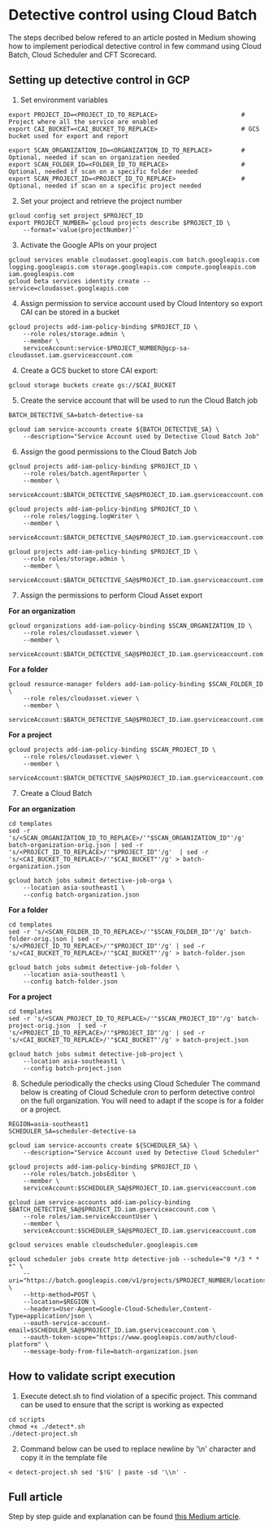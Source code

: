 # Detective control using Cloud Batch

The steps decribed below refered to an article posted in Medium showing how to implement periodical detective control in few command using Cloud Batch, Cloud Scheduler and CFT Scorecard.

## Setting up detective control in GCP

1. Set  environment variables
```
export PROJECT_ID=<PROJECT_ID_TO_REPLACE>                       # Project where all the service are enabled
export CAI_BUCKET=<CAI_BUCKET_TO_REPLACE>                       # GCS bucket used for export and report

export SCAN_ORGANIZATION_ID=<ORGANIZATION_ID_TO_REPLACE>        # Optional, needed if scan on organization needed
export SCAN_FOLDER_ID=<FOLDER_ID_TO_REPLACE>                    # Optional, needed if scan on a specific folder needed
export SCAN_PROJECT_ID=<PROJECT_ID_TO_REPLACE>                  # Optional, needed if scan on a specific project needed
```

2. Set your project and retrieve the project number
```
gcloud config set project $PROJECT_ID  
export PROJECT_NUMBER=`gcloud projects describe $PROJECT_ID \
    --format='value(projectNumber)'`
```

3. Activate the Google APIs on your project
```
gcloud services enable cloudasset.googleapis.com batch.googleapis.com logging.googleapis.com storage.googleapis.com compute.googleapis.com iam.googleapis.com
gcloud beta services identity create --service=cloudasset.googleapis.com
```

4. Assign permission to service account used by Cloud Intentory so export CAI can be stored in a bucket
```
gcloud projects add-iam-policy-binding $PROJECT_ID \
    --role roles/storage.admin \
    --member \
    serviceAccount:service-$PROJECT_NUMBER@gcp-sa-cloudasset.iam.gserviceaccount.com
```

4. Create a GCS bucket to store CAI export:
```
gcloud storage buckets create gs://$CAI_BUCKET
```

5. Create the service account that will be used to run the Cloud Batch job
```
BATCH_DETECTIVE_SA=batch-detective-sa

gcloud iam service-accounts create ${BATCH_DETECTIVE_SA} \
    --description="Service Account used by Detective Cloud Batch Job"
```

6. Assign the good permissions to the Cloud Batch Job
```
gcloud projects add-iam-policy-binding $PROJECT_ID \
    --role roles/batch.agentReporter \
    --member \
    serviceAccount:$BATCH_DETECTIVE_SA@$PROJECT_ID.iam.gserviceaccount.com

gcloud projects add-iam-policy-binding $PROJECT_ID \
    --role roles/logging.logWriter \
    --member \
    serviceAccount:$BATCH_DETECTIVE_SA@$PROJECT_ID.iam.gserviceaccount.com 

gcloud projects add-iam-policy-binding $PROJECT_ID \
    --role roles/storage.admin \
    --member \
    serviceAccount:$BATCH_DETECTIVE_SA@$PROJECT_ID.iam.gserviceaccount.com 
```

7. Assign the permissions to perform Cloud Asset export

**For an organization**
```
gcloud organizations add-iam-policy-binding $SCAN_ORGANIZATION_ID \
    --role roles/cloudasset.viewer \
    --member \
    serviceAccount:$BATCH_DETECTIVE_SA@$PROJECT_ID.iam.gserviceaccount.com 
```

**For a folder**
```
gcloud resource-manager folders add-iam-policy-binding $SCAN_FOLDER_ID \
    --role roles/cloudasset.viewer \
    --member \
    serviceAccount:$BATCH_DETECTIVE_SA@$PROJECT_ID.iam.gserviceaccount.com 
```

**For a project**
```
gcloud projects add-iam-policy-binding $SCAN_PROJECT_ID \
    --role roles/cloudasset.viewer \
    --member \
    serviceAccount:$BATCH_DETECTIVE_SA@$PROJECT_ID.iam.gserviceaccount.com 
```

7. Create a Cloud Batch

**For an organization**
```
cd templates
sed -r 's/<SCAN_ORGANIZATION_ID_TO_REPLACE>/'"$SCAN_ORGANIZATION_ID"'/g' batch-organization-orig.json | sed -r 's/<PROJECT_ID_TO_REPLACE>/'"$PROJECT_ID"'/g'  | sed -r 's/<CAI_BUCKET_TO_REPLACE>/'"$CAI_BUCKET"'/g' > batch-organization.json

gcloud batch jobs submit detective-job-orga \
    --location asia-southeast1 \
    --config batch-organization.json
```

**For a folder**
```
cd templates
sed -r 's/<SCAN_FOLDER_ID_TO_REPLACE>/'"$SCAN_FOLDER_ID"'/g' batch-folder-orig.json | sed -r 's/<PROJECT_ID_TO_REPLACE>/'"$PROJECT_ID"'/g' | sed -r 's/<CAI_BUCKET_TO_REPLACE>/'"$CAI_BUCKET"'/g' > batch-folder.json

gcloud batch jobs submit detective-job-folder \
    --location asia-southeast1 \
    --config batch-folder.json
```

**For a project**
```
cd templates
sed -r 's/<SCAN_PROJECT_ID_TO_REPLACE>/'"$SCAN_PROJECT_ID"'/g' batch-project-orig.json  | sed -r 's/<PROJECT_ID_TO_REPLACE>/'"$PROJECT_ID"'/g' | sed -r 's/<CAI_BUCKET_TO_REPLACE>/'"$CAI_BUCKET"'/g' > batch-project.json

gcloud batch jobs submit detective-job-project \
    --location asia-southeast1 \
    --config batch-project.json
```

8. Schedule periodically the checks using Cloud Scheduler
The command below is creating of Cloud Schedule cron to perform detective control on the full organization. You will need to adapt if the scope is for a folder or a project.

```
REGION=asia-southeast1
SCHEDULER_SA=scheduler-detective-sa

gcloud iam service-accounts create ${SCHEDULER_SA} \
    --description="Service Account used by Detective Cloud Scheduler"

gcloud projects add-iam-policy-binding $PROJECT_ID \
    --role roles/batch.jobsEditor \
    --member \
    serviceAccount:$SCHEDULER_SA@$PROJECT_ID.iam.gserviceaccount.com

gcloud iam service-accounts add-iam-policy-binding $BATCH_DETECTIVE_SA@$PROJECT_ID.iam.gserviceaccount.com \
    --role roles/iam.serviceAccountUser \
    --member \
    serviceAccount:$SCHEDULER_SA@$PROJECT_ID.iam.gserviceaccount.com

gcloud services enable cloudscheduler.googleapis.com

gcloud scheduler jobs create http detective-job --schedule="0 */3 * * *" \
    --uri="https://batch.googleapis.com/v1/projects/$PROJECT_NUMBER/locations/$REGION/jobs" \
    --http-method=POST \
    --location=$REGION \
    --headers=User-Agent=Google-Cloud-Scheduler,Content-Type=application/json \
    --oauth-service-account-email=$SCHEDULER_SA@$PROJECT_ID.iam.gserviceaccount.com \
    --oauth-token-scope="https://www.googleapis.com/auth/cloud-platform" \
    --message-body-from-file=batch-organization.json
```


## How to validate script execution

1. Execute detect.sh to find violation of a specific project. This command can be used to ensure that the script is working as expected
```
cd scripts
chmod +x ./detect*.sh 
./detect-project.sh 
```

2. Command below can be used to replace newline by '\n' character and copy it in the template file
```
< detect-project.sh sed '$!G' | paste -sd '\\n' -
```

## Full article
Step by step guide and explanation can be found [this Medium article](https://medium.com/google-cloud/evaluating-your-existing-gcp-resources-810ef901ed40).
